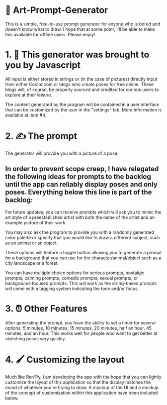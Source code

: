 # 🎨 Art-Prompt-Generator
This is a simple, free-to-use prompt generator for anyone who is bored and doesn't know what to draw. I hope that at some point, I'll be able to make this available for offline users. Please enjoy!

# 1. 🤖 This generator was brought to you by Javascript
All input is either stored in strings or (in the case of pictures) directly input from either Coolor.com or blogs who create poses for free online. These blogs will, of course, be properly sourced and credited for curious users to explore at their leisure.

The content generated by the program will be contained in a user interface that can be customized by the user in the "settings" tab. More information is available at item #4. 

# 2. ✍️ The prompt 
The generator will provide you with a picture of a pose. 

In order to prevent scope creep, I have relegated the following ideas for prompts to the backlog until the app can reliably display poses and only poses. Everything below this line is part of the backlog:
---
For future updates, you can receive prompts which will ask you to mimic the art style of a preestablished artist with both the name of the artist and an example picture of their work. 

You may also ask the program to provide you with a randomly generated color palette or specify that you would like to draw a different subject, such as an animal or an object. 

These options will feature a toggle button allowing you to generate a prompt for a background that you can use for the character/animal/object such as a city landscape or a forest. 

You can have multiple choice options for serious prompts, nostalgic prompts, calming prompts, comedic prompts, sexual prompts, or background-focused prompts. This will work as the string-based prompts will come with a tagging system indicating the tone and/or focus.

# 3. ⏰ Other Features
After generating the prompt, you have the ability to set a timer for several options: 5 minutes, 10 minutes, 15 minutes, 20 minutes, half an hour, 45 minutes, and an hour. This works well for people who want to get better at sketching poses very quickly. 

# 4. 🖌️ Customizing the layout
Much like Ren'Py, I am developing the app with the hope that you can lightly customize the layout of this application so that the display matches the mood of whatever you're trying to draw. A mockup of the UI and a mockup of the concept of customization within this application have been included below. 
